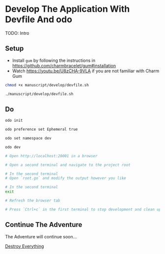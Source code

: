 # Develop The Application With Devfile And odo

TODO: Intro

## Setup

* Install `gum` by following the instructions in https://github.com/charmbracelet/gum#installation
* Watch https://youtu.be/U8zCHA-9VLA if you are not familiar with Charm Gum

```bash
chmod +x manuscript/develop/devfile.sh

./manuscript/develop/devfile.sh
```

## Do

```bash
odo init

odo preference set Ephemeral true

odo set namespace dev

odo dev

# Open http://localhost:20001 in a browser

# Open a second terminal and navigate to the project root

# In the second terminal
# Open `root.go` and modify the output however you like

# In the second terminal
exit

# Refresh the browser tab

# Press `Ctrl+c` in the first terminal to stop development and clean up the resources
```

## Continue The Adventure

The Adventure will continue soon...

[Destroy Everything](../destroy-dev.md)
